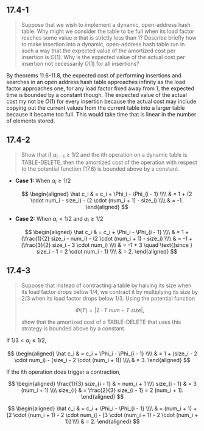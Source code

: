 ## 17.4-1

> Suppose that we wish to implement a dynamic, open-address hash table. Why might we consider the table to be full when its load factor reaches some value $\alpha$ that is strictly less than $1$? Describe briefly how to make insertion into a dynamic, open-address hash table run in such a way that the expected value of the amortized cost per insertion is $O(1)$. Why is the expected value of the actual cost per insertion not necessarily $O(1)$ for all insertions?

By theorems 11.6-11.8, the expected cost of performing insertions and searches in an open address hash table approaches infinity as the load factor approaches one, for any load factor fixed away from $1$, the expected time is bounded by a constant though. The expected value of the actual cost my not be $O(1)$ for every insertion because the actual cost may include copying out the current values from the current table into a larger table because it became too full. This would take time that is linear in the number of elements stored.

## 17.4-2

> Show that if $\alpha_{i - 1} \ge 1 / 2$ and the $i$th operation on a dynamic table is $\text{TABLE-DELETE}$, then the amortized cost of the operation with respect to the potential function $\text{(17.6)}$ is bounded above by a constant.

- **Case 1:** When $\alpha_i \ge 1 / 2$

    $$
    \begin{aligned}
    \hat c_i & = c_i + \Phi_i - \Phi_{i - 1} \\\\
             & = 1 + (2 \cdot num_i - size_i) - (2 \cdot (num_i + 1) - size_i) \\\\
             & = -1.
    \end{aligned}
    $$

- **Case 2:** When $\alpha_i < 1 / 2$ and $\alpha_i \ge 1 / 2$

    $$
    \begin{aligned}
    \hat c_i & = c_i + \Phi_i - \Phi_{i - 1} \\\\
             & =  1 + (\frac{1}{2} size_i - num_i) - (2 \cdot (num_i + 1) - size_i) \\\\
             & = -1 + (\frac{3}{2} size_i - 3 \cdot num_i) \\\\
             & = -1 + 3 \quad \text{(since } size_i - 1 = 2 \cdot num_i - 1) \\\\
             & = 2.
    \end{aligned}
    $$

## 17.4-3

> Suppose that instead of contracting a table by halving its size when its load factor drops below $1 / 4$, we contract it by multiplying its size by $2 / 3$ when its load factor drops below $1 / 3$. Using the potential function
>
> $$\Phi(T) = | 2 \cdot T.num - T.size |,$$
>
> show that the amortized cost of a $\text{TABLE-DELETE}$ that uses this strategy is bounded above by a constant.

If $1 / 3 < \alpha_i \le 1 / 2$,

$$
\begin{aligned}
\hat c_i & = c_i + \Phi_i - \Phi_{i - 1} \\\\
         & = 1 + (size_i - 2 \cdot num_i) - (size_i - 2 \cdot (num_i + 1)) \\\\
         & = 3.
\end{aligned}
$$

If the $i$th operation does trigger a contraction,

$$
\begin{aligned}
\frac{1}{3} size_{i - 1} & = num_i + 1 \\\\
            size_{i - 1} & = 3 (num_i + 1) \\\\
            size_{i}     & = \frac{2}{3} size_{i - 1} = 2 (num_i + 1).
\end{aligned}
$$

$$
\begin{aligned}
\hat c_i & = c_i + \Phi_i - \Phi_{i - 1} \\\\
         & = (num_i + 1) + [2 \cdot (num_i + 1) - 2 \cdot num_i] - [3 \cdot (num_i + 1) - 2 \cdot (num_i + 1)] \\\\
         & = 2.
\end{aligned}
$$
